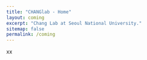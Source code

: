 ```yaml
---
title: "CHANGlab - Home"
layout: coming
excerpt: "Chang Lab at Seoul National University."
sitemap: false
permalink: /coming
---
```


xx
